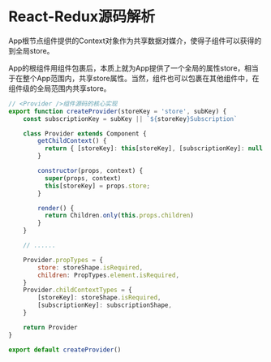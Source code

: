 # React-Redux源码解析

App根节点组件提供的Context对象作为共享数据对媒介，使得子组件可以获得的到全局store。

App的根组件用<Provider />组件包裹后，本质上就为App提供了一个全局的属性store，相当于在整个App范围内，共享store属性。当然，<Provider />组件也可以包裹在其他组件中，在组件级的全局范围内共享store。

``` js
// <Provider />组件源码的核心实现
export function createProvider(storeKey = 'store', subKey) {
    const subscriptionKey = subKey || `${storeKey}Subscription`

    class Provider extends Component {
        getChildContext() {
          return { [storeKey]: this[storeKey], [subscriptionKey]: null }
        }

        constructor(props, context) {
          super(props, context)
          this[storeKey] = props.store;
        }

        render() {
          return Children.only(this.props.children)
        }
    }

    // ......

    Provider.propTypes = {
        store: storeShape.isRequired,
        children: PropTypes.element.isRequired,
    }
    Provider.childContextTypes = {
        [storeKey]: storeShape.isRequired,
        [subscriptionKey]: subscriptionShape,
    }

    return Provider
}

export default createProvider()
```